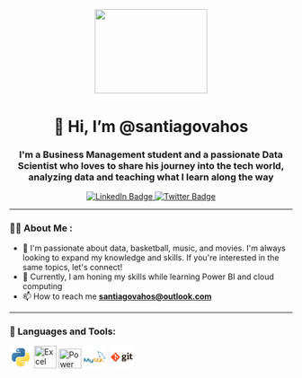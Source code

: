 <div id="header" align="center">
    <img src="https://media.giphy.com/media/LaVp0AyqR5bGsC5Cbm/giphy.gif" width="200" height="150" />
    <h1 align="center">👋 Hi, I’m @santiagovahos</h1>
    <h3 align="center"> I'm a Business Management student and a passionate Data Scientist who loves to share his journey into the tech world, analyzing data and teaching what I learn along the way</h3>
</div>

<div id="badges" align="center">
    <a href="https://www.linkedin.com/in/santiago-mu%C3%B1oz-vahos-198976210/" target="_blank" rel="noopener noreferrer">
        <img src="https://img.shields.io/badge/LinkedIn-0077B5?style=for-the-badge&logo=linkedin&logoColor=white"
            alt="LinkedIn Badge" />
    </a>
    <a href="https://twitter.com/santiagovahosm" target="_blank" rel="noopener noreferrer">
        <img src="https://img.shields.io/badge/Twitter-1DA1F2?style=for-the-badge&logo=twitter&logoColor=white"
            alt="Twitter Badge" />
    </a>
</div>

---

### 👨‍💻 About Me :

- 👀 I'm passionate about data, basketball, music, and movies. I'm always looking to expand my knowledge and skills. If you're interested in the same topics, let's connect!
- 🌱 Currently, I am honing my skills while learning Power BI and cloud computing
- 📫 How to reach me **santiagovahos@outlook.com**

---

<div align="left">
    <h3>🔨 Languages and Tools:</h3>
    <div>
         <img src="https://github.com/devicons/devicon/blob/master/icons/python/python-original.svg" title="Git" **alt="Git" width="40" height="40"/>
         <img src="https://img.icons8.com/color/48/null/microsoft-excel-2019--v1.png" title="Excel" **alt="Excel" width="40" height="40"/>
         <img src="https://upload.wikimedia.org/wikipedia/commons/thumb/c/cf/New_Power_BI_Logo.svg/2048px-New_Power_BI_Logo.svg.png" title="Power BI" **alt="Power BI" width="40" height="35"/>
         <img src="https://github.com/devicons/devicon/blob/master/icons/mysql/mysql-original-wordmark.svg" title="MySQL"  alt="MySQL" width="40" height="40"/>&nbsp;
         <img 
src="https://github.com/devicons/devicon/blob/master/icons/git/git-original-wordmark.svg" title="Git" **alt="Git" width="40" height="40"/>
       </div>
</div>


<!---
Santiagovahos/Santiagovahos is a ✨ special ✨ repository because its `README.md` (this file) appears on your GitHub profile.
You can click the Preview link to take a look at your changes.
--->
